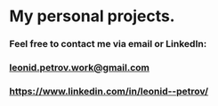 # My personal projects.
### Feel free to contact me via email or LinkedIn:
### leonid.petrov.work@gmail.com
### https://www.linkedin.com/in/leonid--petrov/
